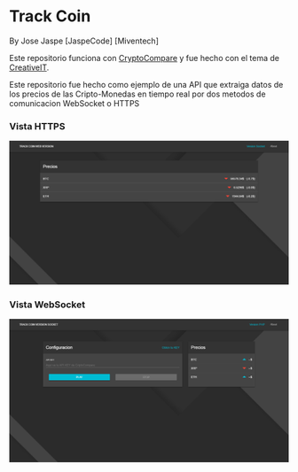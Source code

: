 # Track Coin
By Jose Jaspe [JaspeCode] [Miventech]

Este repositorio funciona con [CryptoCompare](https://min-api.cryptocompare.com) y fue hecho con el tema de [CreativeIT](https://github.com/CreativeIT/material-dashboard-lite).

Este repositorio fue hecho como ejemplo de una API que extraiga datos de los precios de las Cripto-Monedas en tiempo real por dos metodos de comunicacion WebSocket o HTTPS 

### Vista HTTPS
<a target="_blank" href=""/><img src="https://github.com/miventech/track_coin/blob/main/recursos/httpsDemo.png?raw=true"/></a>

### Vista WebSocket
<a target="_blank" href=""/><img src="https://github.com/miventech/track_coin/blob/main/recursos/socketDemo.png?raw=true"/></a>
